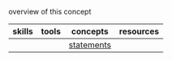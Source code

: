 overview of this concept

| skills | tools | concepts | resources |
|---|---|---|---|
|  |  | [statements](./things/statements.md) |  |
